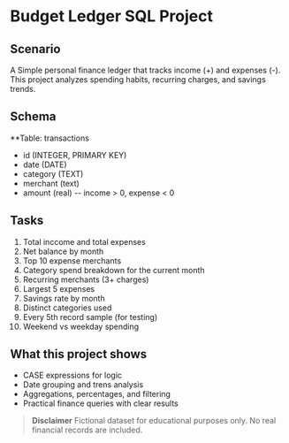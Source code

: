 # Budget Ledger SQL Project

## Scenario
A Simple personal finance ledger that tracks income (+) and expenses (-).
This project analyzes spending habits, recurring charges, and savings trends.

## Schema 
**Table: transactions
- id (INTEGER, PRIMARY KEY)
- date (DATE)
- category (TEXT)
- merchant (text)
- amount (real) -- income > 0, expense < 0

## Tasks
1. Total inccome and total expenses
2. Net balance by month
3. Top 10 expense merchants
4. Category spend breakdown for the current month
5. Recurring merchants (3+ charges)
6. Largest 5 expenses
7. Savings rate by month
8. Distinct categories used
9. Every 5th record sample (for testing)
10. Weekend vs weekday spending

## What this project shows
- CASE expressions for logic
- Date grouping and trens analysis
- Aggregations, percentages, and filtering
- Practical finance queries with clear results

> **Disclaimer**
> Fictional dataset for educational purposes only.
> No real financial records are included.
